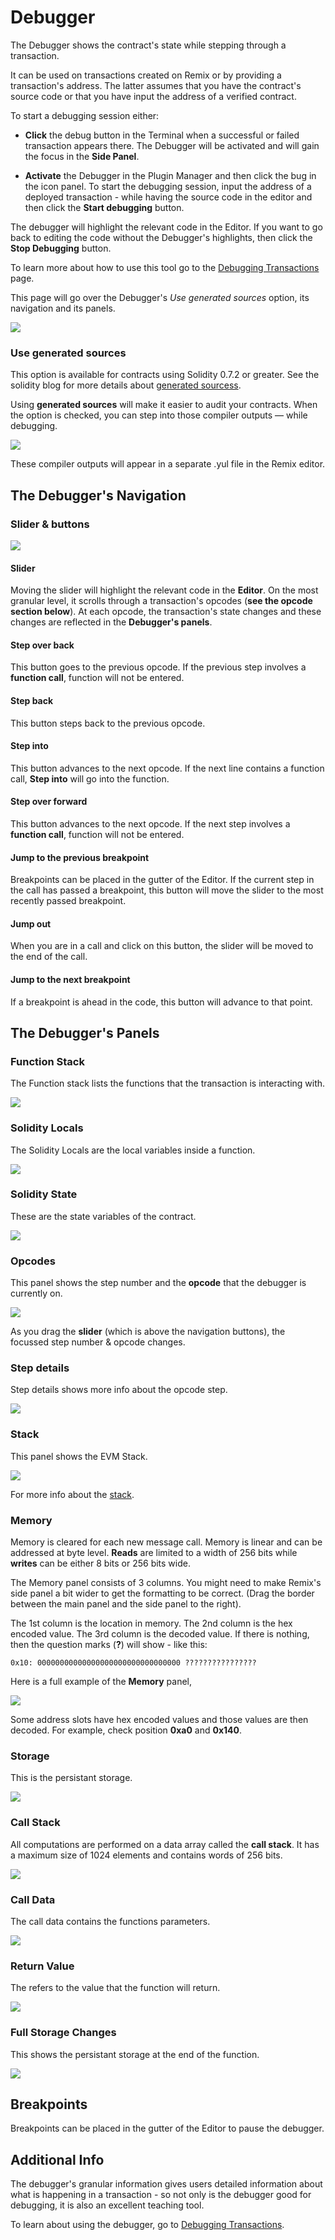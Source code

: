Debugger
========

The Debugger shows the contract's state while stepping through a transaction.  

It can be used on transactions created on Remix or by providing a transaction's address.  The latter assumes that you have the contract's source code or that you have input the address of a verified contract.

To start a debugging session either:
 * **Click** the debug button in the Terminal when a successful or failed transaction appears there. The Debugger will be activated and will gain the focus in the **Side Panel**.

 * **Activate** the Debugger in the Plugin Manager and then click the bug in the icon panel. To start the debugging session, input the address of a deployed transaction - while having the source code in the editor and then click the **Start debugging** button.

 The debugger will highlight the relevant code in the Editor.  If you want to go back to editing the code without the Debugger's highlights, then click the **Stop Debugging** button.

To learn more about how to use this tool go to the [Debugging Transactions](tutorial_debug.html) page.

This page will go over the Debugger's *Use generated sources* option, its navigation and its panels.

![](images/a-debugger-overview.png)

### Use generated sources
This option is available for contracts using Solidity 0.7.2 or greater. See the solidity blog for more details about [generated sourcess](https://blog.soliditylang.org/2020/09/28/solidity-0.7.2-release-announcement/#notable-new-features).

Using **generated sources** will make it easier to audit your contracts.  When the option is checked, you can step into those compiler outputs — while debugging. 

![](images/a-debug-use-gen-sources.png)

These compiler outputs will appear in a separate .yul file in the Remix editor.

## The Debugger's Navigation
### Slider & buttons
![](images/a-debug-nav.png)

#### Slider 
Moving the slider will highlight the relevant code in the **Editor**. On the most granular level, it scrolls through a transaction's opcodes (**see the opcode section below**). At each opcode, the transaction's state changes and these changes are reflected in the **Debugger's panels**.

#### Step over back 
This button goes to the previous opcode.  If the previous step involves a **function call**, function will not be entered.
#### Step back
This button steps back to the previous opcode.
#### Step into
This button advances to the next opcode. If the next line contains a function call, **Step into** will go into the function.
#### Step over forward
This button advances to the next opcode.  If the next step involves a **function call**, function will not be entered.
#### Jump to the previous breakpoint
Breakpoints can be placed in the gutter of the Editor. If the current step in the call has passed a breakpoint, this button will move the slider to the most recently passed breakpoint.

#### Jump out
When you are in a call and click on this button, the slider will be moved to the end of the call.

#### Jump to the next breakpoint
If a breakpoint is ahead in the code, this button will advance to that point.

## The Debugger's Panels
### Function Stack
The Function stack lists the functions that the transaction is interacting with.

![](images/a-debug-func-stack.png)
### Solidity Locals
The Solidity Locals are the local variables inside a function.

![](images/a-debug-sol-locals.png)

### Solidity State
These are the state variables of the contract.

![](images/a-debug-sol-state.png)

### Opcodes
This panel shows the step number and the **opcode** that the debugger is currently on.

![](images/a-debug-opcodes1.png)

As you drag the **slider** (which is above the navigation buttons), the focussed step number & opcode changes.
### Step details
Step details shows more info about the opcode step.  

![](images/a-debug-step-detail.png)
### Stack
This panel shows the EVM Stack.

![](images/a-debugger-panel-stack.png)

For more info about the [stack](https://en.wikipedia.org/wiki/Stack_(abstract_data_type)).
### Memory

Memory is cleared for each new message call. Memory is linear and can be addressed at byte level. **Reads** are limited to a width of 256 bits while **writes** can be either 8 bits or 256 bits wide. 

The Memory panel consists of 3 columns.  You might need to make Remix's side panel a bit wider to get the formatting to be correct. (Drag the border between the main panel and the side panel to the right).

The 1st column is the location in memory.  The 2nd column is the hex encoded value.  The 3rd column is the decoded value.  If there is nothing, then the question marks (**?**) will show - like this:
```
0x10: 00000000000000000000000000000000 ????????????????
```

Here is a full example of the **Memory** panel,

![](images/a-debugger-memory.png)

Some address slots have hex encoded values and those values are then decoded.  For example, check position **0xa0** and **0x140**.
### Storage
This is the persistant storage.

![](images/a-debug-storage.png)

### Call Stack
All computations are performed on a data array called the **call stack**. It has a maximum size of 1024 elements and contains words of 256 bits.

![](images/a-debug-call-stack.png)
### Call Data
The call data contains the functions parameters. 

![](images/a-debug-call-data.png)
### Return Value
The refers to the value that the function will return.

![](images/a-debug-return.png)
### Full Storage Changes
This shows the persistant storage at the end of the function.

![](images/a-debug-full-store-change.png)
## Breakpoints
Breakpoints can be placed in the gutter of the Editor to pause the debugger.

## Additional Info
The debugger's granular information gives users detailed information about what is happening in a transaction - so not only is the debugger good for debugging, it is also an excellent teaching tool.

To learn about using the debugger, go to [Debugging Transactions](tutorial_debug.html).
